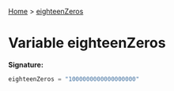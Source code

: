 [Home](../index.md) &gt; [eighteenZeros](./eighteenzeros.md)

# Variable eighteenZeros


<b>Signature:</b>

```typescript
eighteenZeros = "1000000000000000000"
```

